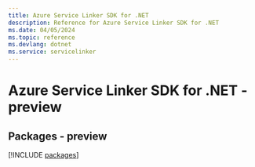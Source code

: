 ```yaml
---
title: Azure Service Linker SDK for .NET
description: Reference for Azure Service Linker SDK for .NET
ms.date: 04/05/2024
ms.topic: reference
ms.devlang: dotnet
ms.service: servicelinker
---
```

# Azure Service Linker SDK for .NET - preview
## Packages - preview
[!INCLUDE [packages](service-linker-index.md)]